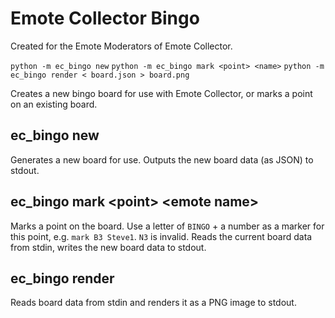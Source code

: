 # Emote Collector Bingo
Created for the Emote Moderators of Emote Collector.

`python -m ec_bingo new`
`python -m ec_bingo mark <point> <name>`
`python -m ec_bingo render < board.json > board.png`

Creates a new bingo board for use with Emote Collector,
or marks a point on an existing board.

## ec_bingo new
Generates a new board for use. Outputs the new board data (as JSON) to stdout.

## ec_bingo mark <point\> <emote name\>
Marks a point on the board. Use a letter of `BINGO` + a number
as a marker for this point, e.g. `mark B3 Steve1`.
`N3` is invalid. Reads the current board data from stdin, writes the new board data to stdout.

## ec_bingo render
Reads board data from stdin and renders it as a PNG image to stdout.

